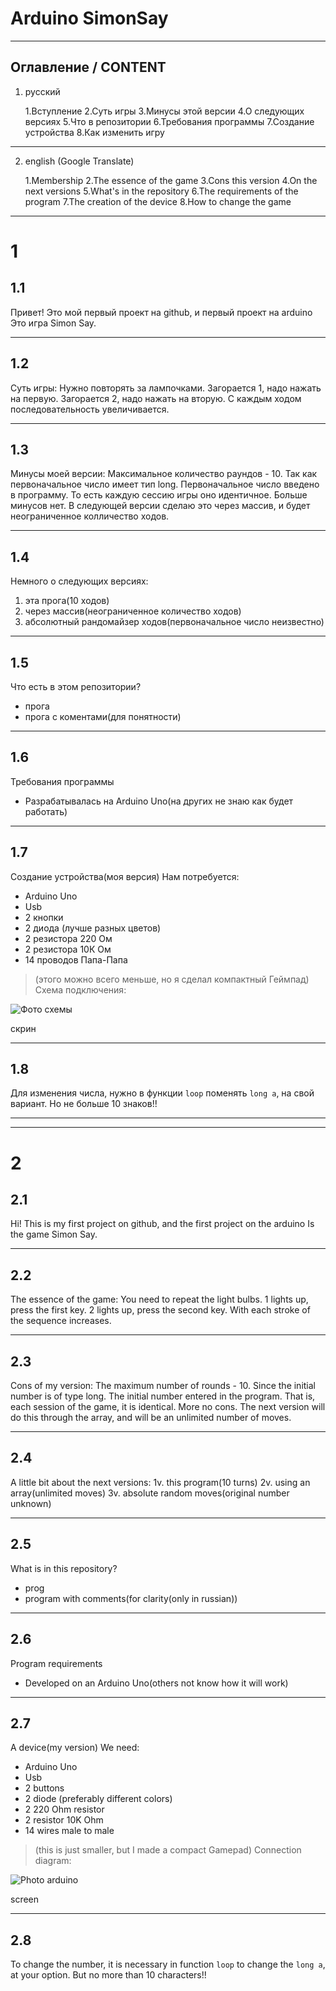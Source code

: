 Arduino SimonSay
===============
*****
Оглавление / CONTENT
----------
1. русский

    1.Вступление
    2.Суть игры
    3.Минусы этой версии
    4.О следующих версиях
    5.Что в репозитории
    6.Требования программы
    7.Создание устройства
    8.Как изменить игру

*****

2. english (Google Translate)

    1.Membership
    2.The essence of the game
    3.Cons this version
    4.On the next versions
    5.What's in the repository
    6.The requirements of the program
    7.The creation of the device
    8.How to change the game

*****

1
=====
1.1
-----

Привет! Это мой первый проект на github, и первый проект на arduino
Это игра Simon Say.

*****

1.2
------
Суть игры:
Нужно повторять за лампочками. Загорается 1, надо нажать на первую.
Загорается 2, надо нажать на вторую.
С каждым ходом последовательность увеличивается.

********

1.3
-----
Минусы моей версии:
Максимальное количество раундов - 10. Так как первоначальное число имеет тип long.
Первоначальное число введено в программу. То есть каждую сессию игры оно идентичное.
Больше минусов нет. В следующей версии сделаю это через массив, и будет неограниченное колличество ходов.

*********

1.4
------
Немного о следующих версиях:
1. эта прога(10 ходов)
2. через массив(неограниченное количество ходов)
3. абсолютный рандомайзер ходов(первоначальное число неизвестно)

********

1.5
------
Что есть в этом репозитории?
* прога
* прога с коментами(для понятности)

*******

1.6
---------
Требования программы
* Разрабатывалась на Arduino Uno(на других не знаю как будет работать)

*****
1.7
----
Создание устройства(моя версия)
Нам потребуется:
* Arduino Uno
* Usb
* 2 кнопки
* 2 диода (лучше разных цветов)
* 2 резистора 220 Ом
* 2 резистора 10К Ом
* 14 проводов Папа-Папа
>(этого можно всего меньше, но я сделал компактный Геймпад)
Схема подключения:

![Фото схемы](https://1.downloader.disk.yandex.ru/preview/56d7be2807b4e221cffc8ada0b96d43fb7e2eb03be587624ceeda7826380feac/inf/1il_VEvFM8pzOK8et-rlWhvztN6-KEnDP9cFoOpq-JLErQT8g7piQCQgIRLNpM0PZDA29nXD-eU_we5xczZjZQ%3D%3D?uid=0&filename=IMG-308c668821529737ad3f518124dc32c4-V.jpg&disposition=inline&hash=&limit=0&content_type=image%2Fjpeg&tknv=v2&size=XXL&crop=0)

скрин

******

1.8
-------
Для изменения числа, нужно в функции `loop` поменять `long a`, на свой вариант. Но не больше 10 знаков!!

***

***

2
=====
2.1
-----

Hi! This is my first project on github, and the first project on the arduino
Is the game Simon Say.

*****

2.2
------
The essence of the game:
You need to repeat the light bulbs. 1 lights up, press the first key.
2 lights up, press the second key.
With each stroke of the sequence increases.

********

2.3
-----
Cons of my version:
The maximum number of rounds - 10. Since the initial number is of type long.
The initial number entered in the program. That is, each session of the game, it is identical.
More no cons. The next version will do this through the array, and will be an unlimited number of moves.

*********

2.4
------
A little bit about the next versions:
1v. this program(10 turns)
2v. using an array(unlimited moves)
3v. absolute random moves(original number unknown)

********

2.5
------
What is in this repository?
* prog
* program with comments(for clarity(only in russian))

*******

2.6
---------
Program requirements
* Developed on an Arduino Uno(others not know how it will work)

*****
2.7
----
A device(my version)
We need:
* Arduino Uno
* Usb
* 2 buttons
* 2 diode (preferably different colors)
* 2 220 Ohm resistor
* 2 resistor 10K Ohm
* 14 wires male to male
>(this is just smaller, but I made a compact Gamepad)
Connection diagram:

![Photo arduino](https://1.downloader.disk.yandex.ru/preview/56d7be2807b4e221cffc8ada0b96d43fb7e2eb03be587624ceeda7826380feac/inf/1il_VEvFM8pzOK8et-rlWhvztN6-KEnDP9cFoOpq-JLErQT8g7piQCQgIRLNpM0PZDA29nXD-eU_we5xczZjZQ%3D%3D?uid=0&filename=IMG-308c668821529737ad3f518124dc32c4-V.jpg&disposition=inline&hash=&limit=0&content_type=image%2Fjpeg&tknv=v2&size=XXL&crop=0)

screen

******

2.8
-------
To change the number, it is necessary in function `loop` to change the `long a`, at your option. But no more than 10 characters!!
